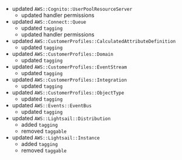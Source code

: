 - updated `AWS::Cognito::UserPoolResourceServer`
  - updated handler permissions
- updated `AWS::Connect::Queue`
  - updated `tagging`
  - updated handler permissions
- updated `AWS::CustomerProfiles::CalculatedAttributeDefinition`
  - updated `tagging`
- updated `AWS::CustomerProfiles::Domain`
  - updated `tagging`
- updated `AWS::CustomerProfiles::EventStream`
  - updated `tagging`
- updated `AWS::CustomerProfiles::Integration`
  - updated `tagging`
- updated `AWS::CustomerProfiles::ObjectType`
  - updated `tagging`
- updated `AWS::Events::EventBus`
  - updated `tagging`
- updated `AWS::Lightsail::Distribution`
  - added `tagging`
  - removed `taggable`
- updated `AWS::Lightsail::Instance`
  - added `tagging`
  - removed `taggable`
